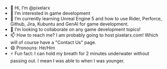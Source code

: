 - 👋 Hi, I’m @pixelarx
- 👀 I’m interested in game development
- 🌱 I’m currently learning Unreal Engine 5 and how to use Rider, Perforce, Github, Jira, Kubuntu and GenAI for game development.  
- 💞️ I’m looking to collaborate on any game development topics!
- 📫 How to reach me? I am probably going to host pixelarx.com! Which will of course have a "Contact Us" page. 
- 😄 Pronouns: He/Him
- ⚡ Fun fact: I can hold my breath for 2 minutes underwater without passing out. I mean I was able to when I was younger. 

<!---
pixelarx/pixelarx is a ✨ special ✨ repository because its `README.md` (this file) appears on your GitHub profile.
You can click the Preview link to take a look at your changes.
--->
